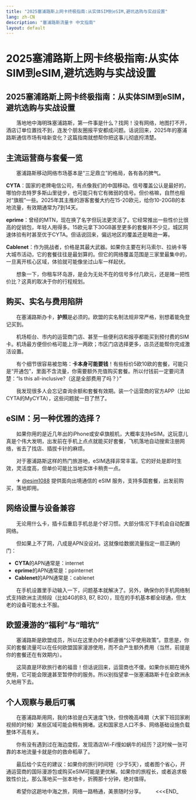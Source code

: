 ```yaml
---
title: "2025塞浦路斯上网卡终极指南:从实体SIM到eSIM,避坑选购与实战设置"
lang: zh-CN
description: "塞浦路斯流量卡 中文指南"
layout: default
---
```

# 2025塞浦路斯上网卡终极指南:从实体SIM到eSIM,避坑选购与实战设置

## 2025塞浦路斯上网卡终极指南：从实体SIM到eSIM，避坑选购与实战设置

　　落地地中海明珠塞浦路斯，第一件事是什么？找网！没有网络，地图打不开，酒店订单位置找不到，连发个朋友圈报平安都成问题。话说回来，2025年的塞浦路斯通信市场有啥新变化？这篇指南就想帮你把这事儿彻底捋清楚。

## 主流运营商与套餐一览

　　塞浦路斯移动网络市场基本是“三足鼎立”的格局，各有各的脾气。

  **CYTA**：国家的老牌电信公司，有点像我们的中国移动。信号覆盖公认是最好的，哪怕你去特罗多斯山里徒步，也可能只有它有微弱的信号。但价格嘛，自然也相对“旗舰”一些。2025年其主推的游客套餐大约在15-20欧元，给你10-20GB的本地流量，有效期通常为7到14天。

  **eprime**：曾经的MTN，现在换了名字但玩法更灵活了。它经常推出一些性价比很高的促销包，年轻人用得多。15欧元拿下30GB甚至更多的套餐并不少见，城区网速体验有时甚至优于CYTA。但话说回来，偏远地区的覆盖还是略逊一筹。

  **Cablenet**：作为挑战者，价格是其最大武器。如果你主要在利马索尔、拉纳卡等大城市活动，它的套餐往往是最划算的。但它的网络覆盖范围是三家里最集中的，一旦离开核心区域，体验就可能像坐过山车一样起伏。

　　想象一下，你租车环岛游，是会为无处不在的信号多付几欧元，还是赌一把性价比？这真的取决于你的行程规划。

## 购买、实名与费用陷阱

　　在塞浦路斯办卡，**护照**是必须的。欧盟的实名制法规非常严格，别想着能免登记买到。

　　机场柜台、市内的运营商门店、甚至一些便利店和报亭都能买到预付费的SIM卡。机场最方便但价格可能上浮一两欧；市区门店选择更多，店员还能帮你完成激活设置。

　　有个细节很容易被忽略：**卡本身可能要钱**！有些标价5欧10欧的套餐，可能只是“开通包”，里面不含流量，你需要额外充值购买套餐。所以付钱前一定要问清楚：“Is this all-inclusive?（这是全部费用了吗？）”

　　我发现很多人会忘记查询余额和套餐有效期。装一个运营商的官方APP（比如CYTA的MyCYTA），这些问题就一目了然了。

## eSIM：另一种优雅的选择？

　　如果你用的是近几年出的iPhone或安卓旗舰机，大概率支持eSIM。这玩意儿真是个伟大发明，出发前在手机上点点就能买好套餐，飞机落地自动搜索注册网络，省去了找店、插拔卡针的麻烦。

　　对于塞浦路斯这样的热门旅游地，eSIM选择非常丰富。它的好处是即时生效，灵活度高，但单价可能比当地实体卡稍贵一点。

　　✈ [@esim1088](https://t.me/s/esim1088) 提供面向出境通信的 eSIM 服务，支持多国套餐，出发前购买，落地即用。

## 网络设置与设备兼容

　　无论用什么卡，插卡后重启手机总是个好习惯。大部分情况下手机会自动配置网络。

　　但如果上不了网，八成是APN没设对。这就像给数据流量指定一扇正确的门：

  - **CYTA**的APN通常是：internet
  - **eprime**的APN通常是：ppinternet
  - **Cablenet**的APN通常是：cablenet

　　在手机设置里手动输入一下，问题基本就解决了。另外，确保你的手机网络制式支持欧洲主流频段（比如4G的B3, B7, B20），现在的手机基本都全球通，但太老的设备可能水土不服。

## 欧盟漫游的“福利”与“暗坑”

　　塞浦路斯是欧盟成员，所以在这里办的卡都遵循“公平使用政策”。意思是，你买的套餐流量可以在任何欧盟国家漫游使用，而不会产生额外费用（当然，前提是你的套餐还在有效期内）。

　　这简直是环欧旅行者的福音！但话说回来，运营商也不傻。如果你长期在境外使用，它可能会限速甚至暂停你的服务。所以别指望拿一张塞浦路斯卡在全欧洲永久地用下去。

## 个人观察与最后叮嘱

　　在塞浦路斯用网，我的体验是白天速度飞快，但傍晚高峰期（大家下班回家刷视频的时候）某些区域可能会稍有拥堵。这和国家总人口不多、网络基础设施负载整体不高有关。

　　你有没有遇到过在海边度假，发现酒店Wi-Fi慢如蜗牛的经历？这时候一张可靠的本地流量卡就是你的救命稻草了。

　　最后给个实在的建议：如果你的旅行时间短（少于5天），或者图个省心，开通运营商的国际漫游包或购买eSIM可能是更优解。如果你的旅程长，或者追求极致性价比，那么落地买一张本地卡，折腾那十分钟，绝对值得。

　　希望你这趟地中海之旅，网络一路畅通，美景随时分享。
　　<<<END_
